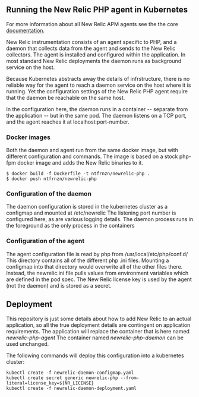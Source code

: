 ## Running the New Relic PHP agent in Kubernetes

For more information about all New Relic APM agents see the the core [documentation](https://docs.newrelic.com/docs/agents).


New Relic instrumentation consists of an agent specific to PHP, and a daemon
that collects data from the agent and sends to the New Relic collectors.  The
agent is installed and configured within the application.  In most standard New
Relic deployments the daemon runs as background service on the host.

Because Kubernetes abstracts away the details of infrstructure, there is no reliable
way for the agent to reach a daemon service on the host where it is running.  Yet
the configuration settings of the New Relic PHP agent require that the
daemon be reachable on the same host.

In the configuration here, the daemon runs in a container -- separate from the
application -- but in the same pod.  The daemon listens on a TCP port, and the
agent reaches it at localhost:port-number.

### Docker images

Both the daemon and agent run from the same docker image, but with different
configuration and commands.  The image is based on a stock php-fpm docker image
and adds the New Relic binaries to it.

```
$ docker build -f Dockerfile -t ntfrnzn/newrelic-php .
$ docker push ntfrnzn/newrelic-php
```

### Configuration of the daemon

The daemon configuration is stored in the kubernetes cluster as a configmap
and mounted at /etc/newrelic  The listening port number is configured here,
as are various logging details.  The daemon process runs in the foreground
as the only process in the containers

### Configuration of the agent

The agent configuration file is read by php from /usr/local/etc/php/conf.d/  
This directory contains all of the different php .ini files.
Mounting a configmap into that directory would overwrite all of the other files
there.  Instead, the newrelic.ini file pulls values from environment variables
which are defined in the pod spec. The New Relic license key is used by the
agent (not the daemon) and is stored as a secret.

## Deployment

This repository is just some details about how to add New Relic to an actual
application, so all the true deployment details are contingent on application
requirements.  The application will replace the container that is here
named _newrelic-php-agent_  The container named _newrelic-php-daemon_ can be
used unchanged.

The following commands will deploy this configuration into a kubernetes cluster:

```
kubectl create -f newrelic-daemon-configmap.yaml
kubectl create secret generic newrelic-php --from-literal=license_key=${NR_LICENSE}
kubectl create -f newrelic-daemon-deployment.yaml
```
